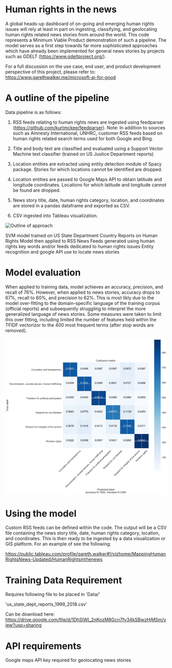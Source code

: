 # Human rights in the news

A global heads-up dashboard of on-going and emerging human rights issues will rely at least in part on ingesting, classifying, and geolocating human rights related news stories from around the world. This code represents a Minimum Viable Product demonstration of such a pipeline. The model serves as a first step towards far more sophisticated approaches which have already been implemented for general news stories by projects such as GDELT (https://www.gdeltproject.org/).

For a full discussion on the use case, end user, and product development perspective of this project, please refer to: https://www.garethwalker.me/microsoft-ai-for-good

# A outline of the pipeline

Data pipeline is as follows:

1) RSS feeds relating to human rights news are ingested using feedparser (https://github.com/kurtmckee/feedparser). Note: In addition to sources such as Amnesty International, UNHRC, customer RSS feeds based on human rights related search terms used for both Google and Bing.

2) Title and body text are classified and evaluated using a Support Vector Machine text classifier (trained on US Justice Department reports)

3) Location entities are extracted using entity detection module of Spacy package. Stories for which locations cannot be identified are dropped.

4) Location entities are passed to Google Maps API to obtain latitude and longitude coordinates. Locations for which latitude and longitude cannot be found are dropped.

5)  News story title, date, human rights category, location, and coordinates are stored in a pandas dataframe and exported as CSV.

6) CSV ingested into Tableau visualization.

![Outline of approach](https://images.squarespace-cdn.com/content/v1/5b996a2bfcf7fda4e9eeb3a1/1559322844450-EZ8F05F1JZO802QJ6CRZ/ke17ZwdGBToddI8pDm48kD33KhhWEodMJvcytjXFyvFZw-zPPgdn4jUwVcJE1ZvWQUxwkmyExglNqGp0IvTJZamWLI2zvYWH8K3-s_4yszcp2ryTI0HqTOaaUohrI8PIQVUjsvMYGrjk5P5guv3Gb1aPQrnDLhtGUJ-UJkarKCw/Gareth+Walker+-+Data+for+Social+Good+%283%29.png?format=1500w)



SVM model trained on US State Department Country Reports on Human Rights
Model then applied to RSS News Feeds generated using human rights key words and/or feeds dedicated to human rights issues
Entity recognition and google API use to locate news stories


# Model evaluation

When applied to training data, model achieves an accuracy, precision, and recall of 76%. However, when applied to news stories, accuracy drops to 67%, recall to 60%, and precision to 62%. This is most likly due to the model over-fitting to the domain-specific language of the training corpus (official reports) and subsequently struggling to interpret the more generalized language of news stories. Some measures were taken to limit this over fitting, including limited the number of features held within the TFIDF vectorizor to the 400 most frequent terms (after stop words are removed).

![Model performance](https://github.com/InternetGareth/SVM_Human_Rights/blob/master/Data/performance.png)


# Using the model
Custom RSS feeds can be defined within the code. The output will be a CSV file containing the news story title, date, human rights category, location, and coordinates. This is then ready to be ingested by a data visualization or GIS platform. For an example of see the following:

https://public.tableau.com/profile/gareth.walker#!/vizhome/MappingHumanRightsNews-Updated/HumanRightsinthenews



# Training Data Requirement

Requires following file to be placed in 'Data/'

'us_state_dept_reports_1999_2018.csv'

Can be download here:
https://drive.google.com/file/d/1DhSlWI_2nKozM8Gcn7fy34kSBwzHjMSm/view?usp=sharing

# API requirements

Google maps API key required for geolocating news stories
